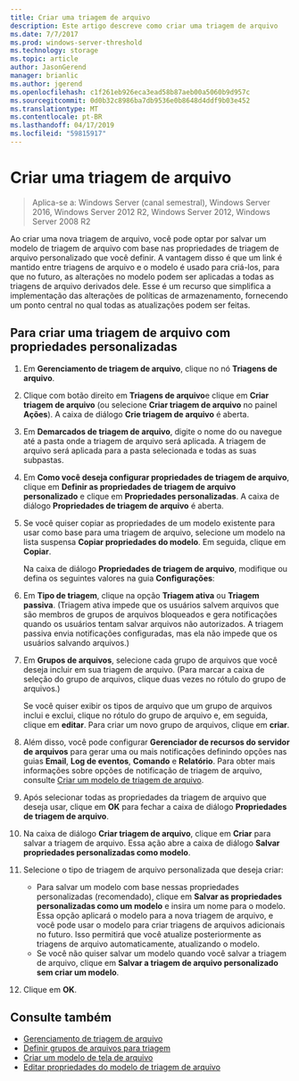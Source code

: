 ```yaml
---
title: Criar uma triagem de arquivo
description: Este artigo descreve como criar uma triagem de arquivo
ms.date: 7/7/2017
ms.prod: windows-server-threshold
ms.technology: storage
ms.topic: article
author: JasonGerend
manager: brianlic
ms.author: jgerend
ms.openlocfilehash: c1f261eb926eca3ead58b87aeb00a5060b9d957c
ms.sourcegitcommit: 0d0b32c8986ba7db9536e0b8648d4ddf9b03e452
ms.translationtype: MT
ms.contentlocale: pt-BR
ms.lasthandoff: 04/17/2019
ms.locfileid: "59815917"
---
```

# <a name="create-a-file-screen"></a>Criar uma triagem de arquivo

> Aplica-se a: Windows Server (canal semestral), Windows Server 2016, Windows Server 2012 R2, Windows Server 2012, Windows Server 2008 R2

Ao criar uma nova triagem de arquivo, você pode optar por salvar um modelo de triagem de arquivo com base nas propriedades de triagem de arquivo personalizado que você definir. A vantagem disso é que um link é mantido entre triagens de arquivo e o modelo é usado para criá-los, para que no futuro, as alterações no modelo podem ser aplicadas a todas as triagens de arquivo derivados dele. Esse é um recurso que simplifica a implementação das alterações de políticas de armazenamento, fornecendo um ponto central no qual todas as atualizações podem ser feitas.

## <a name="to-create-a-file-screen-with-custom-properties"></a>Para criar uma triagem de arquivo com propriedades personalizadas

1.  Em **Gerenciamento de triagem de arquivo**, clique no nó **Triagens de arquivo**.

2.  Clique com botão direito em **Triagens de arquivo**e clique em **Criar triagem de arquivo** (ou selecione **Criar triagem de arquivo** no painel **Ações**). A caixa de diálogo **Crie triagem de arquivo** é aberta.

3.  Em **Demarcados de triagem de arquivo**, digite o nome do ou navegue até a pasta onde a triagem de arquivo será aplicada. A triagem de arquivo será aplicada para a pasta selecionada e todas as suas subpastas.

4.  Em **Como você deseja configurar propriedades de triagem de arquivo**, clique em **Definir as propriedades de triagem de arquivo personalizado** e clique em **Propriedades personalizadas**. A caixa de diálogo **Propriedades de triagem de arquivo** é aberta.

5.  Se você quiser copiar as propriedades de um modelo existente para usar como base para uma triagem de arquivo, selecione um modelo na lista suspensa **Copiar propriedades do modelo**. Em seguida, clique em **Copiar**.

    Na caixa de diálogo **Propriedades de triagem de arquivo**, modifique ou defina os seguintes valores na guia **Configurações**:

6.  Em **Tipo de triagem**, clique na opção **Triagem ativa** ou **Triagem passiva**. (Triagem ativa impede que os usuários salvem arquivos que são membros de grupos de arquivos bloqueados e gera notificações quando os usuários tentam salvar arquivos não autorizados. A triagem passiva envia notificações configuradas, mas ela não impede que os usuários salvando arquivos.)

7.  Em **Grupos de arquivos**, selecione cada grupo de arquivos que você deseja incluir em sua triagem de arquivo. (Para marcar a caixa de seleção do grupo de arquivos, clique duas vezes no rótulo do grupo de arquivos.)

    Se você quiser exibir os tipos de arquivo que um grupo de arquivos inclui e exclui, clique no rótulo do grupo de arquivo e, em seguida, clique em **editar**. Para criar um novo grupo de arquivos, clique em **criar**.

8.  Além disso, você pode configurar **Gerenciador de recursos do servidor de arquivos** para gerar uma ou mais notificações definindo opções nas guias **Email**, **Log de eventos**, **Comando** e **Relatório**. Para obter mais informações sobre opções de notificação de triagem de arquivo, consulte [Criar um modelo de triagem de arquivo](create-file-screen-template.md).

9.  Após selecionar todas as propriedades da triagem de arquivo que deseja usar, clique em **OK** para fechar a caixa de diálogo **Propriedades de triagem de arquivo**.

10. Na caixa de diálogo **Criar triagem de arquivo**, clique em **Criar** para salvar a triagem de arquivo. Essa ação abre a caixa de diálogo **Salvar propriedades personalizadas como modelo**.

11. Selecione o tipo de triagem de arquivo personalizada que deseja criar:

    -   Para salvar um modelo com base nessas propriedades personalizadas (recomendado), clique em **Salvar as propriedades personalizadas como um modelo** e insira um nome para o modelo. Essa opção aplicará o modelo para a nova triagem de arquivo, e você pode usar o modelo para criar triagens de arquivos adicionais no futuro. Isso permitirá que você atualize posteriormente as triagens de arquivo automaticamente, atualizando o modelo.
    -   Se você não quiser salvar um modelo quando você salvar a triagem de arquivo, clique em **Salvar a triagem de arquivo personalizado sem criar um modelo**.

12. Clique em **OK**.

## <a name="see-also"></a>Consulte também

-   [Gerenciamento de triagem de arquivo](file-screening-management.md)
-   [Definir grupos de arquivos para triagem](define-file-groups-for-screening.md)
-   [Criar um modelo de tela de arquivo](create-file-screen-template.md)
-   [Editar propriedades do modelo de triagem de arquivo](edit-file-screen-template-properties.md)


